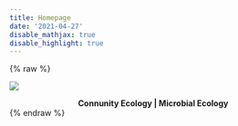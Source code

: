 ```yaml
---
title: Homepage
date: '2021-04-27'
disable_mathjax: true
disable_highlight: true
---
```


{% raw %}

![](/images/tree.jpg)

<center><b>Connunity Ecology | Microbial Ecology</b> </center>
{% endraw %}

